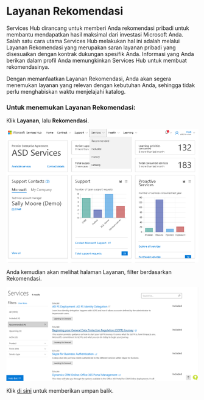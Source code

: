 # <a name="recommended-services"></a>Layanan Rekomendasi

Services Hub dirancang untuk memberi Anda rekomendasi pribadi untuk membantu mendapatkan hasil maksimal dari investasi Microsoft Anda. Salah satu cara utama Services Hub melakukan hal ini adalah melalui Layanan Rekomendasi yang merupakan saran layanan pribadi yang disesuaikan dengan kontrak dukungan spesifik Anda. Informasi yang Anda berikan dalam profil Anda memungkinkan Services Hub untuk membuat rekomendasinya. 

Dengan memanfaatkan Layanan Rekomendasi, Anda akan segera menemukan layanan yang relevan dengan kebutuhan Anda, sehingga tidak perlu menghabiskan waktu menjelajahi katalog.  

### <a name="to-find-recommended-services"></a>Untuk menemukan Layanan Rekomendasi: 

Klik **Layanan**, lalu **Rekomendasi**. 

![Gambar Layanan Rekomendasi 1](services-recommended1.png)
 
Anda kemudian akan melihat halaman Layanan, filter berdasarkan Rekomendasi. 
 
![Gambar Layanan Rekomendasi 2](services-recommended2.png)


Klik <a href="mailto:SHub_Feedback_RC@Microsoft.com?subject=Resource%20Center%20Feedback%3A%20%3CInsert%20feedback%20topic%3E%3E&amp;body=%3C%3Cplease%20submit%20your%20feedback%20with%20enough%20detail%20on%20the%20problem%2C%20reproduction%20steps%20and%20what%20you%20desire%20to%20happen%3E%3E" target="_blank">di sini</a> untuk memberikan umpan balik.
